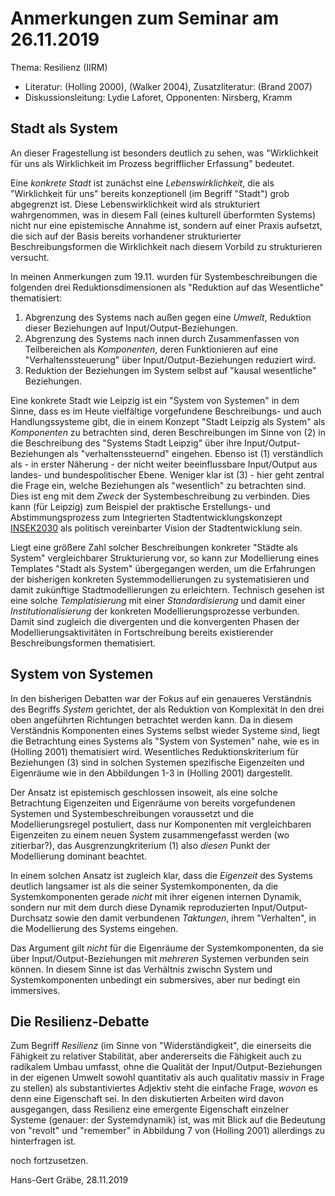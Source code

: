 # Anmerkungen zum Seminar am 26.11.2019

Thema: Resilienz (IIRM)
* Literatur: (Holling 2000), (Walker 2004), Zusatzliteratur: (Brand 2007)
* Diskussionsleitung: Lydie Laforet, Opponenten: Nirsberg, Kramm

## Stadt als System

An dieser Fragestellung ist besonders deutlich zu sehen, was "Wirklichkeit für
uns als Wirklichkeit im Prozess begrifflicher Erfassung" bedeutet.

Eine _konkrete Stadt_ ist zunächst eine _Lebenswirklichkeit_, die als
"Wirklichkeit für uns" bereits konzeptionell (im Begriff "Stadt") grob
abgegrenzt ist. Diese Lebenswirklichkeit wird als strukturiert wahrgenommen,
was in diesem Fall (eines kulturell überformten Systems) nicht nur eine
epistemische Annahme ist, sondern auf einer Praxis aufsetzt, die sich auf der
Basis bereits vorhandener strukturierter Beschreibungsformen die Wirklichkeit
nach diesem Vorbild zu strukturieren versucht. 

In meinen Anmerkungen zum 19.11. wurden für Systembeschreibungen die folgenden
drei Reduktionsdimensionen als "Reduktion auf das Wesentliche" thematisiert:
1. Abgrenzung des Systems nach außen gegen eine _Umwelt_, Reduktion dieser
   Beziehungen auf Input/Output-Beziehungen.
2. Abgrenzung des Systems nach innen durch Zusammenfassen von Teilbereichen
   als _Komponenten_, deren Funktionieren auf eine "Verhaltenssteuerung" über
   Input/Output-Beziehungen reduziert wird.
3. Reduktion der Beziehungen im System selbst auf "kausal wesentliche"
   Beziehungen.

Eine konkrete Stadt wie Leipzig ist ein "System von Systemen" in dem Sinne,
dass es im Heute vielfältige vorgefundene Beschreibungs- und auch
Handlungssysteme gibt, die in einem Konzept "Stadt Leipzig als System" als
_Komponenten_ zu betrachten sind, deren Beschreibungen im Sinne von (2) in die
Beschreibung des "Systems Stadt Leipzig" über ihre Input/Output-Beziehungen
als "verhaltenssteuernd" eingehen. Ebenso ist (1) verständlich als - in erster
Näherung - der nicht weiter beeinflussbare Input/Output aus landes- und
bundespolitischer Ebene. Weniger klar ist (3) - hier geht zentral die Frage
ein, welche Beziehungen als "wesentlich" zu betrachten sind. Dies ist eng mit
dem _Zweck_ der Systembeschreibung zu verbinden. Dies kann (für Leipzig) zum
Beispiel der praktische Erstellungs- und Abstimmungsprozess zum Integrierten
Stadtentwicklungskonzept
[INSEK2030](https://www.leipzig.de/bauen-und-wohnen/stadtentwicklung/stadtentwicklungskonzept-insek/)
als politisch vereinbarter Vision der Stadtentwicklung sein. 

Liegt eine größere Zahl solcher Beschreibungen konkreter "Städte als System"
vergleichbarer Strukturierung vor, so kann zur Modellierung eines Templates
"Stadt als System" übergegangen werden, um die Erfahrungen der bisherigen
konkreten Systemmodellierungen zu systematisieren und damit zukünftige
Stadtmodellierungen zu erleichtern. Technisch gesehen ist eine solche
_Templatisierung_ mit einer _Standardisierung_ und damit einer
_Institutionalisierung_ der konkreten Modellierungsprozesse verbunden. Damit
sind zugleich die divergenten und die konvergenten Phasen der
Modellierungsaktivitäten in Fortschreibung bereits existierender
Beschreibungsformen thematisiert.

## System von Systemen

In den bisherigen Debatten war der Fokus auf ein genaueres Verständnis des
Begriffs _System_ gerichtet, der als Reduktion von Komplexität in den drei
oben angeführten Richtungen betrachtet werden kann. Da in diesem Verständnis
Komponenten eines Systems selbst wieder Systeme sind, liegt die Betrachtung
eines Systems als "System von Systemen" nahe, wie es in (Holling 2001)
thematisiert wird. Wesentliches Reduktionskriterium für Beziehungen (3) sind
in solchen Systemen spezifische Eigenzeiten und Eigenräume wie in den
Abbildungen 1-3 in (Holling 2001) dargestellt.

Der Ansatz ist epistemisch geschlossen insoweit, als eine solche Betrachtung
Eigenzeiten und Eigenräume von bereits vorgefundenen Systemen und
Systembeschreibungen voraussetzt und die Modellierungsregel postuliert, dass
nur Komponenten mit vergleichbaren Eigenzeiten zu einem neuen System
zusammengefasst werden (wo zitierbar?), das Ausgrenzungkriterium (1) also
_diesen_ Punkt der Modellierung dominant beachtet.

In einem solchen Ansatz ist zugleich klar, dass die _Eigenzeit_ des Systems
deutlich langsamer ist als die seiner Systemkomponenten, da die
Systemkomponenten gerade _nicht_ mit ihrer eigenen internen Dynamik, sondern
nur mit dem durch diese Dynamik reproduzierten Input/Output-Durchsatz sowie
den damit verbundenen _Taktungen_, ihrem "Verhalten", in die Modellierung des
Systems eingehen.

Das Argument gilt _nicht_ für die Eigenräume der Systemkomponenten, da sie
über Input/Output-Beziehungen mit _mehreren_ Systemen verbunden sein können.
In diesem Sinne ist das Verhältnis zwischn System und Systemkomponenten
unbedingt ein submersives, aber nur bedingt ein immersives. 

## Die Resilienz-Debatte

Zum Begriff _Resilienz_ (im Sinne von "Widerständigkeit", die einerseits die
Fähigkeit zu relativer Stabilität, aber andererseits die Fähigkeit auch zu
radikalem Umbau umfasst, ohne die Qualität der Input/Output-Beziehungen in der
eigenen Umwelt sowohl quantitativ als auch qualitativ massiv in Frage zu
stellen) als substantiviertes Adjektiv steht die einfache Frage, _wovon_ es
denn eine Eigenschaft sei. In den diskutierten Arbeiten wird davon
ausgegangen, dass Resilienz eine emergente Eigenschaft einzelner Systeme
(genauer: der Systemdynamik) ist, was mit Blick auf die Bedeutung von "revolt"
und "remember" in Abbildung 7 von (Holling 2001) allerdings zu hinterfragen
ist.


noch fortzusetzen.

Hans-Gert Gräbe, 28.11.2019
